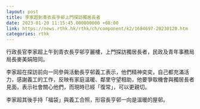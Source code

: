 ```yaml
---
layout: post
title: 李家超到青衣長亨邨上門探訪獨居長者
date: 2023-01-20 11:15:45.000000000 +08:00
link: https://news.rthk.hk/rthk/ch/component/k2/1684697-20230120.htm
categories: rthk
---
```


行政長官李家超上午到青衣長亨邨亨麗樓，上門探訪獨居長者，民政及青年事務局局長麥美娟陪同。

李家超在探訪前向一同參與活動長亨邨義工表示，他們精神奕奕，自己都充滿活力，感謝義工的工作，反映有家庭溫暖、鄰里守望相助，他要爭取機會與獨居長者見面，表示社會關心他們，而現時已經「復常」，可以更親切。

李家超其後手持「福袋」與義工合照，形容長亨邨一向是溫暖的屋邨。
